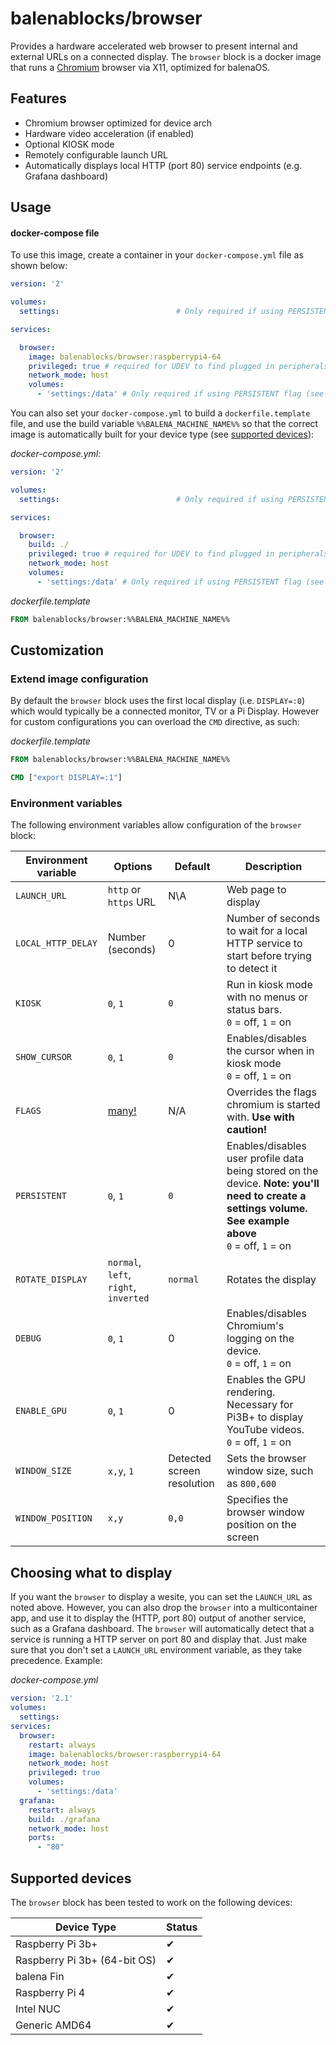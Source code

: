 # balenablocks/browser

Provides a hardware accelerated web browser to present internal and external URLs on a connected display.
The `browser` block is a docker image that runs a [Chromium](https://www.chromium.org/Home) browser via X11, optimized for balenaOS.

## Features

- Chromium browser optimized for device arch
- Hardware video acceleration (if enabled)
- Optional KIOSK mode
- Remotely configurable launch URL
- Automatically displays local HTTP (port 80) service endpoints (e.g. Grafana dashboard)

## Usage

#### docker-compose file
To use this image, create a container in your `docker-compose.yml` file as shown below:

```yaml
version: '2'

volumes:
  settings:                          # Only required if using PERSISTENT flag (see below)

services:

  browser:
    image: balenablocks/browser:raspberrypi4-64
    privileged: true # required for UDEV to find plugged in peripherals such as a USB mouse
    network_mode: host
    volumes:
      - 'settings:/data' # Only required if using PERSISTENT flag (see below)
```

You can also set your `docker-compose.yml` to build a `dockerfile.template` file, and use the build variable `%%BALENA_MACHINE_NAME%%` so that the correct image is automatically built for your device type (see [supported devices](#Supported-devices)):

*docker-compose.yml:*
```yaml
version: '2'

volumes:
  settings:                          # Only required if using PERSISTENT flag (see below)

services:

  browser:
    build: ./
    privileged: true # required for UDEV to find plugged in peripherals such as a USB mouse
    network_mode: host
    volumes:
      - 'settings:/data' # Only required if using PERSISTENT flag (see below)
```
*dockerfile.template*

```dockerfile
FROM balenablocks/browser:%%BALENA_MACHINE_NAME%%
```

## Customization
### Extend image configuration

By default the `browser` block uses the first local display (i.e. `DISPLAY=:0`) which would typically be a connected monitor, TV or a Pi Display. However for custom configurations you can overload the `CMD` directive, as such:

*dockerfile.template*
```Dockerfile
FROM balenablocks/browser:%%BALENA_MACHINE_NAME%%

CMD ["export DISPLAY=:1"]
```

### Environment variables

The following environment variables allow configuration of the `browser` block:

| Environment variable | Options | Default | Description | 
| --- | --- | --- | --- |
|`LAUNCH_URL`|`http` or `https` URL|N\A|Web page to display|
|`LOCAL_HTTP_DELAY`|Number (seconds)|0|Number of seconds to wait for a local HTTP service to start before trying to detect it|
|`KIOSK`|`0`, `1`|`0`|Run in kiosk mode with no menus or status bars. <br/> `0` = off, `1` = on|
|`SHOW_CURSOR`|`0`, `1`|`0`|Enables/disables the cursor when in kiosk mode<br/> `0` = off, `1` = on|
|`FLAGS`|[many!](https://peter.sh/experiments/chromium-command-line-switches/)|N/A|Overrides the flags chromium is started with. **Use with caution!**|
|`PERSISTENT`|`0`, `1`|`0`|Enables/disables user profile data being stored on the device. **Note: you'll need to create a settings volume. See example above** <br/> `0` = off, `1` = on|
|`ROTATE_DISPLAY`|`normal`, `left`, `right`, `inverted`|`normal`|Rotates the display|
|`DEBUG`|`0`, `1`|0|Enables/disables Chromium's logging on the device. <br/> `0` = off, `1` = on|
|`ENABLE_GPU`|`0`, `1`|0|Enables the GPU rendering. Necessary for Pi3B+ to display YouTube videos. <br/> `0` = off, `1` = on|
|`WINDOW_SIZE`|`x,y`, `1`|Detected screen resolution|Sets the browser window size, such as `800,600`|
|`WINDOW_POSITION`|`x,y`|`0,0`|Specifies the browser window position on the screen|


## Choosing what to display
If you want the `browser` to display a wesite, you can set the `LAUNCH_URL` as noted above. However, you can also drop the `browser` into a multicontainer app, and use it to display the (HTTP, port 80) output of another service, such as a Grafana dashboard. The `browser` will automatically detect that a service is running a HTTP server on port 80 and display that. Just make sure that you don't set a `LAUNCH_URL` environment variable, as they take precedence. Example:

*docker-compose.yml*
```yaml
version: '2.1'
volumes:
  settings:
services:
  browser:
    restart: always
    image: balenablocks/browser:raspberrypi4-64
    network_mode: host
    privileged: true
    volumes:
      - 'settings:/data'
  grafana:
    restart: always
    build: ./grafana
    network_mode: host
    ports:
      - "80"
```

## Supported devices
The `browser` block has been tested to work on the following devices:

| Device Type  | Status |
| ------------- | ------------- |
| Raspberry Pi 3b+ | ✔ |
| Raspberry Pi 3b+ (64-bit OS) | ✔ |
| balena Fin | ✔ |
| Raspberry Pi 4 | ✔ |
| Intel NUC | ✔ |
| Generic AMD64 | ✔ |


